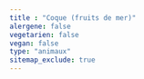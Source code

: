 ```yaml
---
title : "Coque (fruits de mer)"
alergene: false
vegetarien: false
vegan: false
type: "animaux"
sitemap_exclude: true
--- 
```

